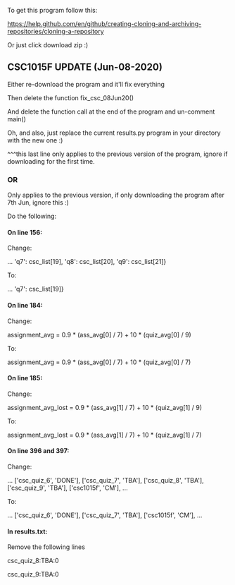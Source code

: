 To get this program follow this:

https://help.github.com/en/github/creating-cloning-and-archiving-repositories/cloning-a-repository

Or just click download zip :)

## CSC1015F UPDATE (Jun-08-2020)

Either re-download the program and it'll fix everything

Then delete the function fix_csc_08Jun20()

And delete the function call at the end of the program and un-comment main()

Oh, and also, just replace the current results.py program in your directory with the new one :)

^^^this last line only applies to the previous version of the program, ignore if downloading for the first time.

### OR

Only applies to the previous version, if only downloading the program after 7th Jun, ignore this :)

Do the following:

#### On line 156:

Change:

... 'q7': csc_list[19], 'q8': csc_list[20], 'q9': csc_list[21]}

To:

... 'q7': csc_list[19]}

#### On line 184:

Change:

assignment_avg = 0.9 * (ass_avg[0] / 7) + 10 * (quiz_avg[0] / 9)

To:

assignment_avg = 0.9 * (ass_avg[0] / 7) + 10 * (quiz_avg[0] / 7)

#### On line 185:

Change:

assignment_avg_lost = 0.9 * (ass_avg[1] / 7) + 10 * (quiz_avg[1] / 9)

To:

assignment_avg_lost = 0.9 * (ass_avg[1] / 7) + 10 * (quiz_avg[1] / 7)

#### On line 396 and 397:

Change:

... ['csc_quiz_6', 'DONE'], ['csc_quiz_7', 'TBA'], ['csc_quiz_8', 'TBA'],
                             ['csc_quiz_9', 'TBA'], ['csc1015f', 'CM'], ...

To:

... ['csc_quiz_6', 'DONE'], ['csc_quiz_7', 'TBA'], ['csc1015f', 'CM'], ...

#### In results.txt:

Remove the following lines

csc_quiz_8:TBA:0

csc_quiz_9:TBA:0
